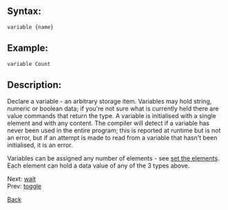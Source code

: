 ## Syntax:
`variable {name}`

## Example:
`variable Count`

## Description:
Declare a variable - an arbitrary storage item. Variables may hold string, numeric or boolean data; if you're not sure what is currently held there are value commands that return the type. A variable is initialised with a single element and with any content. The compiler will detect if a variable has never been used in the entire program; this is reported at runtime but is not an error, but if an attempt is made to read from a variable that hasn't been initialised, it is an error.

Variables can be assigned any number of elements - see [set the elements](set.md). Each element can hold a data value of any of the 3 types above.

Next: [wait](wait.md)  
Prev: [toggle](toggle.md)

[Back](../../README.md)
